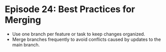 # Episode 24: Best Practices for Merging

- Use one branch per feature or task to keep changes organized.
- Merge branches frequently to avoid conflicts caused by updates to the main branch.